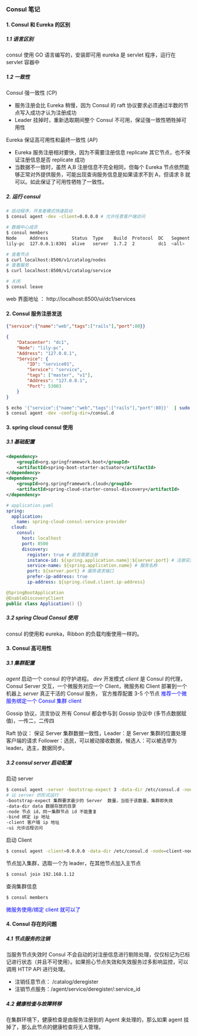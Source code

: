 ### Consul 笔记

#### 1. Consul 和 Eureka 的区别

##### 1.1 语言区别

consul 使用 GO 语言编写的，安装即可用
eureka 是 servlet 程序，运行在 servlet 容器中

##### 1.2 一致性

Consul 强一致性 (CP)

- 服务注册会比 Eureka 稍慢，因为 Consul 的 raft 协议要求必须通过半数的节点写入成功才认为注册成功
- Leader 挂掉时，重新选取期间整个 Consul 不可用，保证强一致性牺牲掉可用性

Eureka 保证高可用性和最终一致性 (AP)

- Eureka 服务注册相对要快，因为不需要注册信息 replicate 其它节点，也不保证注册信息是否 replicate 成功
- 当数据不一致时，虽然 A,B 注册信息不完全相同，但每个 Eureka 节点依然能够正常对外提供服务，可能出现查询服务信息是如果请求不到 A，但请求 B 就可以。如此保证了可用性牺牲了一致性。

##### 2. 运行 consul

```bash
# 启动程序，开发者模式快速启动
$ consul agent -dev -client=0.0.0.0 # 允许任意客户端访问

# 数据中心成员
$ consul members
Node     Address         Status  Type    Build  Protocol  DC   Segment
lily-pc  127.0.0.1:8301  alive   server  1.7.2  2         dc1  <all>

# 查看节点
$ curl localhost:8500/v1/catalog/nodes
# 查看服务
$ curl localhost:8500/v1/catalog/service

# 关闭
$ consul leave
```

web 界面地址 ： http://localhost:8500/ui/dc1/services

#### 2. Consul 服务注册发送

```json
{"service":{"name":"web","tags":["rails"],"port":80}}

{
	"Datacenter": "dc1",
	"Node": "lily-pc",
	"Address": "127.0.0.1",
	"Service": {
		"ID": "service01",
		"Service": "service",
		"tags": ["master", "v1"],
		"Address": "127.0.0.1",
		"Port": 53003
	}
}
```

```bash
$ echo '{"service":{"name":"web","tags":["rails"],"port":80}}'  | sudo tee /consul.d/web.json
$ consul agent -dev -config-dir=/consul.d
```

#### 3. spring cloud consul 使用

##### 3.1 基础配置

```xml
<dependency>
    <groupId>org.springframework.boot</groupId>
    <artifactId>spring-boot-starter-actuator</artifactId>
</dependency>
<dependency>
    <groupId>org.springframework.cloud</groupId>
    <artifactId>spring-cloud-starter-consul-discovery</artifactId>
</dependency>
```

```yaml
# application.yaml
spring:
  application:
    name: spring-cloud-consul-service-provider
  cloud:
    consul:
      host: localhost
      port: 8500
      discovery:
        register: true # 是否需要注册
        instance-id: ${spring.application.name}:${server.port} # 注册实例唯一 id
        service-name: ${spring.application.name} # 服务名称
        port: ${server.port} # 服务请求端口
        prefer-ip-address: true
        ip-address: ${spring.cloud.client.ip-address}
```

```java
@SpringBootApplication
@EnableDiscoveryClient
public class Application() {}
```

##### 3.2 spring Cloud Consul 使用

consul 的使用和 eureka，Ribbon 的负载均衡使用一样的。

#### 3. Consul 高可用性

##### 3.1 集群配置

*agent* 启动一个 consul 的守护进程。
*dev* 开发模式
*client* 是 Consul 的代理，Consul Server 交互，一个微服务对应一个 Client，微服务和 Client 部署到一个机器上
*server* 真正干活的 Consul 服务， 官方推荐配置 3-5 个节点
<font color="blue">推荐一个微服务绑定一个 Consul 集群 client</font>

Gossip 协议，流言协议
所有 Consul 都会参与到 Gossip 协议中 (多节点数据赋值)，一传二，二传四

Raft 协议：
保证 Server 集群数据一致性，Leader：是 Server 集群的位置处理客户端的请求
Follower：选民，可以被动接收数据，候选人：可以被选举为 leader。选主，数据同步。

##### 3.2 consul server 启动配置

启动 server

```bash
$ consul agent -server -bootstrap-expect 3 -data-dir /etc/consul.d -node=server-1 -bind=192.168.1.12 -ui -client 0.0.0.0
# 以 server 的形式运行
-bootstrap-expect 集群要求最少的 Server  数量，当低于该数量，集群即失效
-data-dir data 数据存放的目录
-node 节点 id，同一集群节点 id 不能重复
-bind 绑定 ip 地址
-client 客户端 ip 地址
-ui 允许远程访问
```

启动 Client

```bash
$ consul agent -client=0.0.0.0 -data-dir /etc/consul.d -node=client-node-1
```

节点加入集群，选取一个为 leader，在其他节点加入主节点

```bash
$ consul join 192.168.1.12
```

查询集群信息

```bash
$ consul members
```

<font color="blue">微服务使用/绑定 client 就可以了</font>

#### 4. Consul 存在的问题

##### 4.1 节点服务的注销

当服务节点失效时 Consul 不会自动的对注册信息进行剔除处理，仅仅标记为已标记进行状态（并且不可使用）。如果担心节点失效和失效服务过多影响监控，可以调用 HTTP API 进行处理。

- 注销任意节点： /catalog/deregister
- 注销节点服务：/agent/service/deregister/:service_id

##### 4.2 健康检查与故障转移

在集群环境下，健康检查是由服务注册到的 Agent 来处理的，那么如果 agent 挂掉了，那么此节点的健康检查将无人管理。